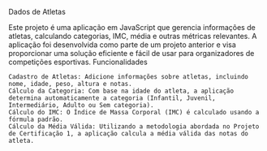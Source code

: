 Dados de Atletas

Este projeto é uma aplicação em JavaScript que gerencia informações de atletas, calculando categorias, IMC, média e outras métricas relevantes. A aplicação foi desenvolvida como parte de um projeto anterior e visa proporcionar uma solução eficiente e fácil de usar para organizadores de competições esportivas.
Funcionalidades

    Cadastro de Atletas: Adicione informações sobre atletas, incluindo nome, idade, peso, altura e notas.
    Cálculo da Categoria: Com base na idade do atleta, a aplicação determina automaticamente a categoria (Infantil, Juvenil, Intermediário, Adulto ou Sem categoria).
    Cálculo do IMC: O Índice de Massa Corporal (IMC) é calculado usando a fórmula padrão.
    Cálculo da Média Válida: Utilizando a metodologia abordada no Projeto de Certificação 1, a aplicação calcula a média válida das notas do atleta.


